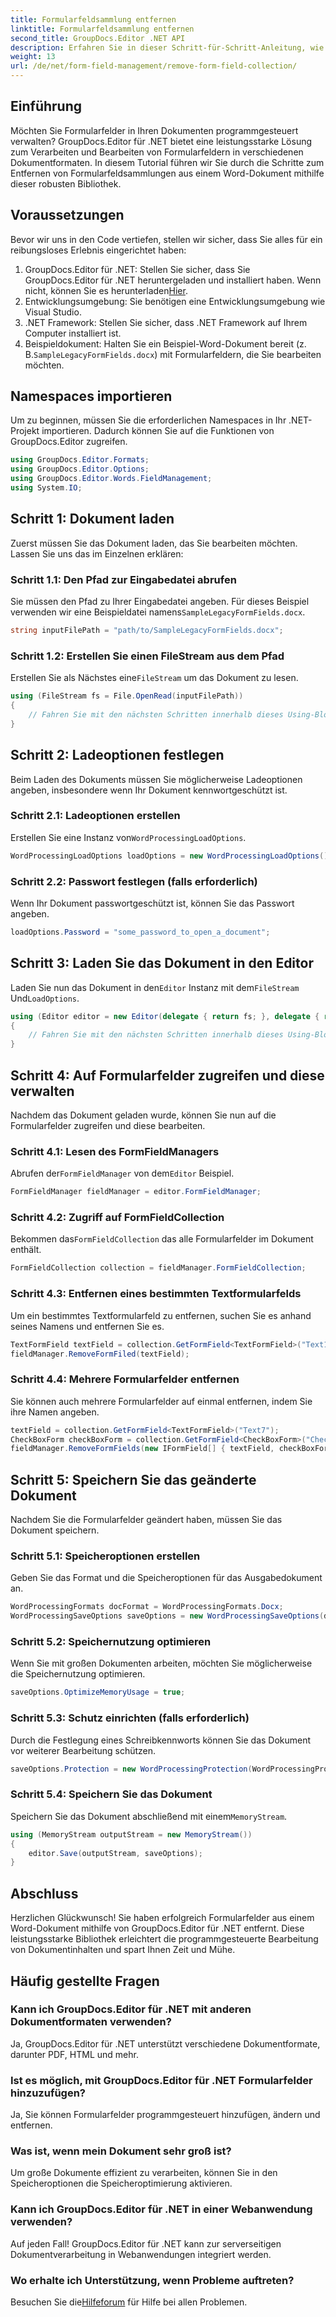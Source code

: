 ```yaml
---
title: Formularfeldsammlung entfernen
linktitle: Formularfeldsammlung entfernen
second_title: GroupDocs.Editor .NET API
description: Erfahren Sie in dieser Schritt-für-Schritt-Anleitung, wie Sie mit GroupDocs.Editor für .NET Formularfelder aus Word-Dokumenten entfernen. Ideal für Entwickler.
weight: 13
url: /de/net/form-field-management/remove-form-field-collection/
---
```

## Einführung
Möchten Sie Formularfelder in Ihren Dokumenten programmgesteuert verwalten? GroupDocs.Editor für .NET bietet eine leistungsstarke Lösung zum Verarbeiten und Bearbeiten von Formularfeldern in verschiedenen Dokumentformaten. In diesem Tutorial führen wir Sie durch die Schritte zum Entfernen von Formularfeldsammlungen aus einem Word-Dokument mithilfe dieser robusten Bibliothek. 
## Voraussetzungen
Bevor wir uns in den Code vertiefen, stellen wir sicher, dass Sie alles für ein reibungsloses Erlebnis eingerichtet haben:
1. GroupDocs.Editor für .NET: Stellen Sie sicher, dass Sie GroupDocs.Editor für .NET heruntergeladen und installiert haben. Wenn nicht, können Sie es herunterladen[Hier](https://releases.groupdocs.com/editor/net/).
2. Entwicklungsumgebung: Sie benötigen eine Entwicklungsumgebung wie Visual Studio.
3. .NET Framework: Stellen Sie sicher, dass .NET Framework auf Ihrem Computer installiert ist.
4.  Beispieldokument: Halten Sie ein Beispiel-Word-Dokument bereit (z. B.`SampleLegacyFormFields.docx`) mit Formularfeldern, die Sie bearbeiten möchten.

## Namespaces importieren
Um zu beginnen, müssen Sie die erforderlichen Namespaces in Ihr .NET-Projekt importieren. Dadurch können Sie auf die Funktionen von GroupDocs.Editor zugreifen.
```csharp
using GroupDocs.Editor.Formats;
using GroupDocs.Editor.Options;
using GroupDocs.Editor.Words.FieldManagement;
using System.IO;
```
## Schritt 1: Dokument laden
Zuerst müssen Sie das Dokument laden, das Sie bearbeiten möchten. Lassen Sie uns das im Einzelnen erklären:
### Schritt 1.1: Den Pfad zur Eingabedatei abrufen
 Sie müssen den Pfad zu Ihrer Eingabedatei angeben. Für dieses Beispiel verwenden wir eine Beispieldatei namens`SampleLegacyFormFields.docx`.
```csharp
string inputFilePath = "path/to/SampleLegacyFormFields.docx";
```
### Schritt 1.2: Erstellen Sie einen FileStream aus dem Pfad
 Erstellen Sie als Nächstes eine`FileStream` um das Dokument zu lesen.
```csharp
using (FileStream fs = File.OpenRead(inputFilePath))
{
    // Fahren Sie mit den nächsten Schritten innerhalb dieses Using-Blocks fort.
}
```
## Schritt 2: Ladeoptionen festlegen
Beim Laden des Dokuments müssen Sie möglicherweise Ladeoptionen angeben, insbesondere wenn Ihr Dokument kennwortgeschützt ist.
### Schritt 2.1: Ladeoptionen erstellen
 Erstellen Sie eine Instanz von`WordProcessingLoadOptions`.
```csharp
WordProcessingLoadOptions loadOptions = new WordProcessingLoadOptions();
```
### Schritt 2.2: Passwort festlegen (falls erforderlich)
Wenn Ihr Dokument passwortgeschützt ist, können Sie das Passwort angeben.
```csharp
loadOptions.Password = "some_password_to_open_a_document";
```
## Schritt 3: Laden Sie das Dokument in den Editor
 Laden Sie nun das Dokument in den`Editor` Instanz mit dem`FileStream` Und`LoadOptions`.
```csharp
using (Editor editor = new Editor(delegate { return fs; }, delegate { return loadOptions; }))
{
    // Fahren Sie mit den nächsten Schritten innerhalb dieses Using-Blocks fort.
}
```
## Schritt 4: Auf Formularfelder zugreifen und diese verwalten
Nachdem das Dokument geladen wurde, können Sie nun auf die Formularfelder zugreifen und diese bearbeiten.
### Schritt 4.1: Lesen des FormFieldManagers
 Abrufen der`FormFieldManager` von dem`Editor` Beispiel.
```csharp
FormFieldManager fieldManager = editor.FormFieldManager;
```
### Schritt 4.2: Zugriff auf FormFieldCollection
 Bekommen das`FormFieldCollection` das alle Formularfelder im Dokument enthält.
```csharp
FormFieldCollection collection = fieldManager.FormFieldCollection;
```
### Schritt 4.3: Entfernen eines bestimmten Textformularfelds
Um ein bestimmtes Textformularfeld zu entfernen, suchen Sie es anhand seines Namens und entfernen Sie es.
```csharp
TextFormField textField = collection.GetFormField<TextFormField>("Text1");
fieldManager.RemoveFormFiled(textField);
```
### Schritt 4.4: Mehrere Formularfelder entfernen
Sie können auch mehrere Formularfelder auf einmal entfernen, indem Sie ihre Namen angeben.
```csharp
textField = collection.GetFormField<TextFormField>("Text7");
CheckBoxForm checkBoxForm = collection.GetFormField<CheckBoxForm>("Check2");
fieldManager.RemoveFormFields(new IFormField[] { textField, checkBoxForm });
```
## Schritt 5: Speichern Sie das geänderte Dokument
Nachdem Sie die Formularfelder geändert haben, müssen Sie das Dokument speichern.
### Schritt 5.1: Speicheroptionen erstellen
Geben Sie das Format und die Speicheroptionen für das Ausgabedokument an.
```csharp
WordProcessingFormats docFormat = WordProcessingFormats.Docx;
WordProcessingSaveOptions saveOptions = new WordProcessingSaveOptions(docFormat);
```
### Schritt 5.2: Speichernutzung optimieren
Wenn Sie mit großen Dokumenten arbeiten, möchten Sie möglicherweise die Speichernutzung optimieren.
```csharp
saveOptions.OptimizeMemoryUsage = true;
```
### Schritt 5.3: Schutz einrichten (falls erforderlich)
Durch die Festlegung eines Schreibkennworts können Sie das Dokument vor weiterer Bearbeitung schützen.
```csharp
saveOptions.Protection = new WordProcessingProtection(WordProcessingProtectionType.AllowOnlyFormFields, "write_password");
```
### Schritt 5.4: Speichern Sie das Dokument
 Speichern Sie das Dokument abschließend mit einem`MemoryStream`.
```csharp
using (MemoryStream outputStream = new MemoryStream())
{
    editor.Save(outputStream, saveOptions);
}
```

## Abschluss
Herzlichen Glückwunsch! Sie haben erfolgreich Formularfelder aus einem Word-Dokument mithilfe von GroupDocs.Editor für .NET entfernt. Diese leistungsstarke Bibliothek erleichtert die programmgesteuerte Bearbeitung von Dokumentinhalten und spart Ihnen Zeit und Mühe.
## Häufig gestellte Fragen
### Kann ich GroupDocs.Editor für .NET mit anderen Dokumentformaten verwenden?
Ja, GroupDocs.Editor für .NET unterstützt verschiedene Dokumentformate, darunter PDF, HTML und mehr.
### Ist es möglich, mit GroupDocs.Editor für .NET Formularfelder hinzuzufügen?
Ja, Sie können Formularfelder programmgesteuert hinzufügen, ändern und entfernen.
### Was ist, wenn mein Dokument sehr groß ist?
Um große Dokumente effizient zu verarbeiten, können Sie in den Speicheroptionen die Speicheroptimierung aktivieren.
### Kann ich GroupDocs.Editor für .NET in einer Webanwendung verwenden?
Auf jeden Fall! GroupDocs.Editor für .NET kann zur serverseitigen Dokumentverarbeitung in Webanwendungen integriert werden.
### Wo erhalte ich Unterstützung, wenn Probleme auftreten?
 Besuchen Sie die[Hilfeforum](https://forum.groupdocs.com/c/editor/20) für Hilfe bei allen Problemen.